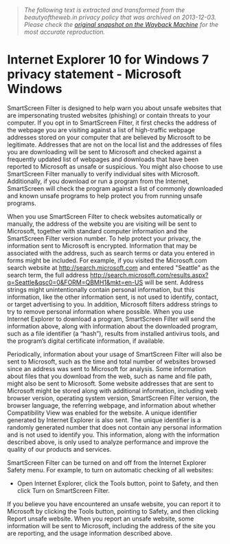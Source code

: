 > *The following text is extracted and transformed from the beautyoftheweb.in privacy policy that was archived on 2013-12-03. Please check the [original snapshot on the Wayback Machine](https://web.archive.org/web/20131203084708id_/http%3A//windows.microsoft.com/en-us/internet-explorer/ie10-win7-privacy-statement) for the most accurate reproduction.*

# Internet Explorer 10 for Windows 7 privacy statement - Microsoft Windows

SmartScreen Filter is designed to help warn you about unsafe websites that are impersonating trusted websites (phishing) or contain threats to your computer. If you opt in to SmartScreen Filter, it first checks the address of the webpage you are visiting against a list of high-traffic webpage addresses stored on your computer that are believed by Microsoft to be legitimate. Addresses that are not on the local list and the addresses of files you are downloading will be sent to Microsoft and checked against a frequently updated list of webpages and downloads that have been reported to Microsoft as unsafe or suspicious. You might also choose to use SmartScreen Filter manually to verify individual sites with Microsoft. Additionally, if you download or run a program from the Internet, SmartScreen will check the program against a list of commonly downloaded and known unsafe programs to help protect you from running unsafe programs. 

When you use SmartScreen Filter to check websites automatically or manually, the address of the website you are visiting will be sent to Microsoft, together with standard computer information and the SmartScreen Filter version number. To help protect your privacy, the information sent to Microsoft is encrypted. Information that may be associated with the address, such as search terms or data you entered in forms might be included. For example, if you visited the Microsoft.com search website at http://search.microsoft.com and entered "Seattle" as the search term, the full address http://search.microsoft.com/results.aspx?q=Seattle&qsc0=0&FORM=QBMH1&mkt=en-US will be sent. Address strings might unintentionally contain personal information, but this information, like the other information sent, is not used to identify, contact, or target advertising to you. In addition, Microsoft filters address strings to try to remove personal information where possible. When you use Internet Explorer to download a program, SmartScreen Filter will send the information above, along with information about the downloaded program, such as a file identifier (a “hash”), results from installed antivirus tools, and the program’s digital certificate information, if available. 

Periodically, information about your usage of SmartScreen Filter will also be sent to Microsoft, such as the time and total number of websites browsed since an address was sent to Microsoft for analysis. Some information about files that you download from the web, such as name and file path, might also be sent to Microsoft. Some website addresses that are sent to Microsoft might be stored along with additional information, including web browser version, operating system version, SmartScreen Filter version, the browser language, the referring webpage, and information about whether Compatibility View was enabled for the website. A unique identifier generated by Internet Explorer is also sent. The unique identifier is a randomly generated number that does not contain any personal information and is not used to identify you. This information, along with the information described above, is only used to analyze performance and improve the quality of our products and services. 

SmartScreen Filter can be turned on and off from the Internet Explorer Safety menu. For example, to turn on automatic checking of all websites: 

  * Open Internet Explorer, click the Tools button, point to Safety, and then click Turn on SmartScreen Filter. 




If you believe you have encountered an unsafe website, you can report it to Microsoft by clicking the Tools button, pointing to Safety, and then clicking Report unsafe website. When you report an unsafe website, some information will be sent to Microsoft, including the address of the site you are reporting, and the usage information described above. 
